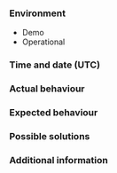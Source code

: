 ### Environment
<!--- Please remove unaffected environment --->
- Demo
- Operational

<!--- Include timestamp if relevant --->
### Time and date (UTC)

<!--- Describe actual behaviour --->
### Actual behaviour

<!--- Describe what was expected --->
### Expected behaviour

<!--- Describe possible solutions expected behaviour is not well defined --->
### Possible solutions

<!--- Anything else that could help us track the bug --->
### Additional information
